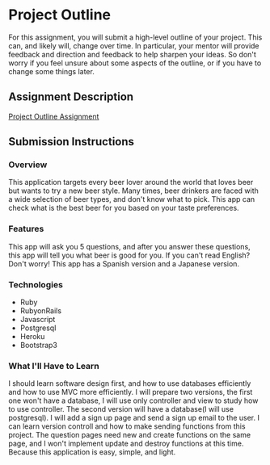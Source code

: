 # Project Outline
For this assignment, you will submit a high-level outline of your project. This can, and likely will, change over time. In particular, your mentor will provide feedback and direction and feedback to help sharpen your ideas. So don't worry if you feel unsure about some aspects of the outline, or if you have to change some things later.

## Assignment Description
[Project Outline Assignment](https://education.launchcode.org/liftoff/assignments/project-outline/)

## Submission Instructions

### Overview
This application targets every beer lover around the world that loves beer but wants to try a new beer style. Many times, beer drinkers are faced with a wide selection of beer types, and don't know what to pick. This app can check what is the best beer for you based on your taste preferences. 

### Features
This app will ask you 5 questions, and after you answer these questions, this app will tell you what beer is good for you.
If you can't read English? Don't worry! This app has a Spanish version and a Japanese version.

### Technologies
* Ruby
* RubyonRails
* Javascript
* Postgresql
* Heroku
* Bootstrap3

### What I'll Have to Learn
I should learn software design first, and how to use databases efficiently and how to use MVC more efficiently. 
I will prepare two versions, the first one won't have a database, I will use only controller and view to study how to use controller. The second version will have a database(I will use postgresql). I will add a sign up page and send a sign up email to the user. I can learn version controll and how to make sending functions from this project. The question pages need new and create functions on the same page, and I won't implement update and destroy functions at this time. Because this application is easy, simple, and light.  
